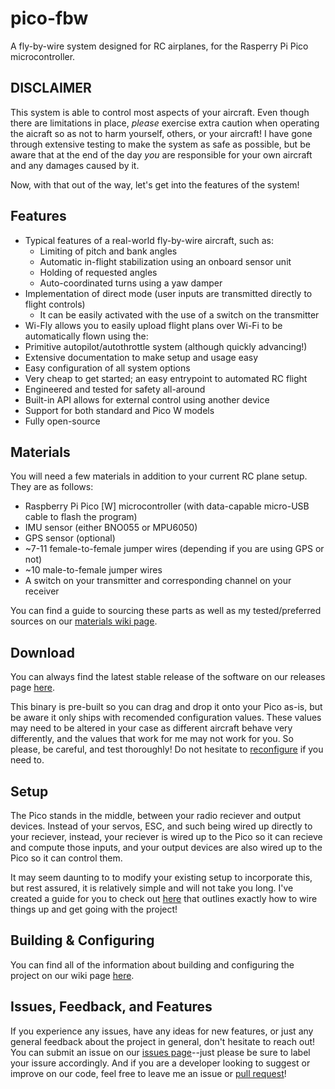 # pico-fbw

A fly-by-wire system designed for RC airplanes, for the Rasperry Pi Pico microcontroller.

## **DISCLAIMER**

This system is able to control most aspects of your aircraft. Even though there are limitations in place, *please* exercise extra caution when operating the aicraft so as not to harm yourself, others, or your aircraft! I have gone through extensive testing to make the system as safe as possible, but be aware that at the end of the day *you* are responsible for your own aircraft and any damages caused by it.

Now, with that out of the way, let's get into the features of the system!

## Features

- Typical features of a real-world fly-by-wire aircraft, such as:
  - Limiting of pitch and bank angles
  - Automatic in-flight stabilization using an onboard sensor unit
  - Holding of requested angles
  - Auto-coordinated turns using a yaw damper
- Implementation of direct mode (user inputs are transmitted directly to flight controls)
  - It can be easily activated with the use of a switch on the transmitter
- Wi-Fly allows you to easily upload flight plans over Wi-Fi to be automatically flown using the:
- Primitive autopilot/autothrottle system (although quickly advancing!)
- Extensive documentation to make setup and usage easy
- Easy configuration of all system options
- Very cheap to get started; an easy entrypoint to automated RC flight
- Engineered and tested for safety all-around  
- Built-in API allows for external control using another device
- Support for both standard and Pico W models
- Fully open-source

## Materials

You will need a few materials in addition to your current RC plane setup. They are as follows:

- Raspberry Pi Pico [W] microcontroller (with data-capable micro-USB cable to flash the program)
- IMU sensor (either BNO055 or MPU6050)
- GPS sensor (optional)
- ~7-11 female-to-female jumper wires (depending if you are using GPS or not)
- ~10 male-to-female jumper wires
- A switch on your transmitter and corresponding channel on your receiver

You can find a guide to sourcing these parts as well as my tested/preferred sources on our [materials wiki page](https://github.com/MylesAndMore/pico-fbw/wiki/Materials).

## Download

You can always find the latest stable release of the software on our releases page [here](https://github.com/MylesAndMore/pico-fbw/releases/latest).

This binary is pre-built so you can drag and drop it onto your Pico as-is, but be aware it only ships with recomended configuration values. These values may need to be altered in your case as different aircraft behave very differently, and the values that work for me may not work for you. So please, be careful, and test thoroughly! Do not hesitate to [reconfigure](https://github.com/MylesAndMore/pico-fbw/wiki/_Building-&-Configuring) if you need to.

## Setup

The Pico stands in the middle, between your radio reciever and output devices. Instead of your servos, ESC, and such being wired up directly to your reciever, instead, your reciever is wired up to the Pico so it can recieve and compute those inputs, and your output devices are also wired up to the Pico so it can control them.

It may seem daunting to to modify your existing setup to incorporate this, but rest assured, it is relatively simple and will not take you long. I've created a guide for you to check out [here](https://github.com/MylesAndMore/pico-fbw/wiki/_Setup) that outlines exactly how to wire things up and get going with the project!

## Building & Configuring

You can find all of the information about building and configuring the project on our wiki page [here](https://github.com/MylesAndMore/pico-fbw/wiki/_Building-&-Configuring).

## Issues, Feedback, and Features

If you experience any issues, have any ideas for new features, or just any general feedback about the project in general, don't hesitate to reach out! You can submit an issue on our [issues page](https://github.com/MylesAndMore/pico-fbw/issues/new)--just please be sure to label your issure accordingly. And if you are a developer looking to suggest or improve on our code, feel free to leave me an issue or [pull request](https://github.com/MylesAndMore/pico-fbw/compare)!
